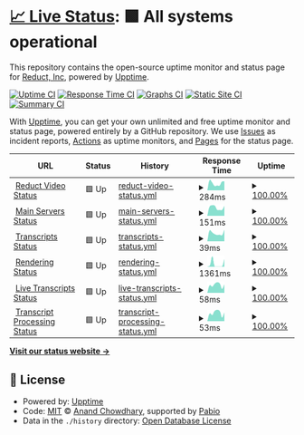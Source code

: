 # [📈 Live Status](https://reduct-inc.github.io/reduct-status): <!--live status--> **🟩 All systems operational**

This repository contains the open-source uptime monitor and status page for [Reduct, Inc](https://reduct-inc.github.io/reduct-status), powered by [Upptime](https://github.com/upptime/upptime).

[![Uptime CI](https://github.com/reduct-inc/reduct-status/workflows/Uptime%20CI/badge.svg)](https://github.com/reduct-inc/reduct-status/actions?query=workflow%3A%22Uptime+CI%22)
[![Response Time CI](https://github.com/reduct-inc/reduct-status/workflows/Response%20Time%20CI/badge.svg)](https://github.com/reduct-inc/reduct-status/actions?query=workflow%3A%22Response+Time+CI%22)
[![Graphs CI](https://github.com/reduct-inc/reduct-status/workflows/Graphs%20CI/badge.svg)](https://github.com/reduct-inc/reduct-status/actions?query=workflow%3A%22Graphs+CI%22)
[![Static Site CI](https://github.com/reduct-inc/reduct-status/workflows/Static%20Site%20CI/badge.svg)](https://github.com/reduct-inc/reduct-status/actions?query=workflow%3A%22Static+Site+CI%22)
[![Summary CI](https://github.com/reduct-inc/reduct-status/workflows/Summary%20CI/badge.svg)](https://github.com/reduct-inc/reduct-status/actions?query=workflow%3A%22Summary+CI%22)

With [Upptime](https://upptime.js.org), you can get your own unlimited and free uptime monitor and status page, powered entirely by a GitHub repository. We use [Issues](https://github.com/reduct-inc/reduct-status/issues) as incident reports, [Actions](https://github.com/reduct-inc/reduct-status/actions) as uptime monitors, and [Pages](https://reduct-inc.github.io/reduct-status) for the status page.

<!--start: status pages-->
<!-- This summary is generated by Upptime (https://github.com/upptime/upptime) -->
<!-- Do not edit this manually, your changes will be overwritten -->
<!-- prettier-ignore -->
| URL | Status | History | Response Time | Uptime |
| --- | ------ | ------- | ------------- | ------ |
| <img alt="" src="https://icons.duckduckgo.com/ip3/app.reduct.video.ico" height="13"> [Reduct Video Status](https://app.reduct.video) | 🟩 Up | [reduct-video-status.yml](https://github.com/reduct-inc/reduct-status/commits/HEAD/history/reduct-video-status.yml) | <details><summary><img alt="Response time graph" src="./graphs/reduct-video-status/response-time-week.png" height="20"> 284ms</summary><br><a href="https://status.reduct.video/history/reduct-video-status"><img alt="Response time 424" src="https://img.shields.io/endpoint?url=https%3A%2F%2Fraw.githubusercontent.com%2Freduct-inc%2Freduct-status%2FHEAD%2Fapi%2Freduct-video-status%2Fresponse-time.json"></a><br><a href="https://status.reduct.video/history/reduct-video-status"><img alt="24-hour response time 308" src="https://img.shields.io/endpoint?url=https%3A%2F%2Fraw.githubusercontent.com%2Freduct-inc%2Freduct-status%2FHEAD%2Fapi%2Freduct-video-status%2Fresponse-time-day.json"></a><br><a href="https://status.reduct.video/history/reduct-video-status"><img alt="7-day response time 284" src="https://img.shields.io/endpoint?url=https%3A%2F%2Fraw.githubusercontent.com%2Freduct-inc%2Freduct-status%2FHEAD%2Fapi%2Freduct-video-status%2Fresponse-time-week.json"></a><br><a href="https://status.reduct.video/history/reduct-video-status"><img alt="30-day response time 424" src="https://img.shields.io/endpoint?url=https%3A%2F%2Fraw.githubusercontent.com%2Freduct-inc%2Freduct-status%2FHEAD%2Fapi%2Freduct-video-status%2Fresponse-time-month.json"></a><br><a href="https://status.reduct.video/history/reduct-video-status"><img alt="1-year response time 424" src="https://img.shields.io/endpoint?url=https%3A%2F%2Fraw.githubusercontent.com%2Freduct-inc%2Freduct-status%2FHEAD%2Fapi%2Freduct-video-status%2Fresponse-time-year.json"></a></details> | <details><summary><a href="https://status.reduct.video/history/reduct-video-status">100.00%</a></summary><a href="https://status.reduct.video/history/reduct-video-status"><img alt="All-time uptime 100.00%" src="https://img.shields.io/endpoint?url=https%3A%2F%2Fraw.githubusercontent.com%2Freduct-inc%2Freduct-status%2FHEAD%2Fapi%2Freduct-video-status%2Fuptime.json"></a><br><a href="https://status.reduct.video/history/reduct-video-status"><img alt="24-hour uptime 100.00%" src="https://img.shields.io/endpoint?url=https%3A%2F%2Fraw.githubusercontent.com%2Freduct-inc%2Freduct-status%2FHEAD%2Fapi%2Freduct-video-status%2Fuptime-day.json"></a><br><a href="https://status.reduct.video/history/reduct-video-status"><img alt="7-day uptime 100.00%" src="https://img.shields.io/endpoint?url=https%3A%2F%2Fraw.githubusercontent.com%2Freduct-inc%2Freduct-status%2FHEAD%2Fapi%2Freduct-video-status%2Fuptime-week.json"></a><br><a href="https://status.reduct.video/history/reduct-video-status"><img alt="30-day uptime 100.00%" src="https://img.shields.io/endpoint?url=https%3A%2F%2Fraw.githubusercontent.com%2Freduct-inc%2Freduct-status%2FHEAD%2Fapi%2Freduct-video-status%2Fuptime-month.json"></a><br><a href="https://status.reduct.video/history/reduct-video-status"><img alt="1-year uptime 100.00%" src="https://img.shields.io/endpoint?url=https%3A%2F%2Fraw.githubusercontent.com%2Freduct-inc%2Freduct-status%2FHEAD%2Fapi%2Freduct-video-status%2Fuptime-year.json"></a></details>
| <img alt="" src="https://icons.duckduckgo.com/ip3/app.reduct.video.ico" height="13"> [Main Servers Status](https://app.reduct.video/x/status) | 🟩 Up | [main-servers-status.yml](https://github.com/reduct-inc/reduct-status/commits/HEAD/history/main-servers-status.yml) | <details><summary><img alt="Response time graph" src="./graphs/main-servers-status/response-time-week.png" height="20"> 151ms</summary><br><a href="https://status.reduct.video/history/main-servers-status"><img alt="Response time 127" src="https://img.shields.io/endpoint?url=https%3A%2F%2Fraw.githubusercontent.com%2Freduct-inc%2Freduct-status%2FHEAD%2Fapi%2Fmain-servers-status%2Fresponse-time.json"></a><br><a href="https://status.reduct.video/history/main-servers-status"><img alt="24-hour response time 767" src="https://img.shields.io/endpoint?url=https%3A%2F%2Fraw.githubusercontent.com%2Freduct-inc%2Freduct-status%2FHEAD%2Fapi%2Fmain-servers-status%2Fresponse-time-day.json"></a><br><a href="https://status.reduct.video/history/main-servers-status"><img alt="7-day response time 151" src="https://img.shields.io/endpoint?url=https%3A%2F%2Fraw.githubusercontent.com%2Freduct-inc%2Freduct-status%2FHEAD%2Fapi%2Fmain-servers-status%2Fresponse-time-week.json"></a><br><a href="https://status.reduct.video/history/main-servers-status"><img alt="30-day response time 127" src="https://img.shields.io/endpoint?url=https%3A%2F%2Fraw.githubusercontent.com%2Freduct-inc%2Freduct-status%2FHEAD%2Fapi%2Fmain-servers-status%2Fresponse-time-month.json"></a><br><a href="https://status.reduct.video/history/main-servers-status"><img alt="1-year response time 127" src="https://img.shields.io/endpoint?url=https%3A%2F%2Fraw.githubusercontent.com%2Freduct-inc%2Freduct-status%2FHEAD%2Fapi%2Fmain-servers-status%2Fresponse-time-year.json"></a></details> | <details><summary><a href="https://status.reduct.video/history/main-servers-status">100.00%</a></summary><a href="https://status.reduct.video/history/main-servers-status"><img alt="All-time uptime 100.00%" src="https://img.shields.io/endpoint?url=https%3A%2F%2Fraw.githubusercontent.com%2Freduct-inc%2Freduct-status%2FHEAD%2Fapi%2Fmain-servers-status%2Fuptime.json"></a><br><a href="https://status.reduct.video/history/main-servers-status"><img alt="24-hour uptime 100.00%" src="https://img.shields.io/endpoint?url=https%3A%2F%2Fraw.githubusercontent.com%2Freduct-inc%2Freduct-status%2FHEAD%2Fapi%2Fmain-servers-status%2Fuptime-day.json"></a><br><a href="https://status.reduct.video/history/main-servers-status"><img alt="7-day uptime 100.00%" src="https://img.shields.io/endpoint?url=https%3A%2F%2Fraw.githubusercontent.com%2Freduct-inc%2Freduct-status%2FHEAD%2Fapi%2Fmain-servers-status%2Fuptime-week.json"></a><br><a href="https://status.reduct.video/history/main-servers-status"><img alt="30-day uptime 100.00%" src="https://img.shields.io/endpoint?url=https%3A%2F%2Fraw.githubusercontent.com%2Freduct-inc%2Freduct-status%2FHEAD%2Fapi%2Fmain-servers-status%2Fuptime-month.json"></a><br><a href="https://status.reduct.video/history/main-servers-status"><img alt="1-year uptime 100.00%" src="https://img.shields.io/endpoint?url=https%3A%2F%2Fraw.githubusercontent.com%2Freduct-inc%2Freduct-status%2FHEAD%2Fapi%2Fmain-servers-status%2Fuptime-year.json"></a></details>
| <img alt="" src="https://icons.duckduckgo.com/ip3/app.reduct.video.ico" height="13"> [Transcripts Status](https://app.reduct.video/x/tsss/status) | 🟩 Up | [transcripts-status.yml](https://github.com/reduct-inc/reduct-status/commits/HEAD/history/transcripts-status.yml) | <details><summary><img alt="Response time graph" src="./graphs/transcripts-status/response-time-week.png" height="20"> 39ms</summary><br><a href="https://status.reduct.video/history/transcripts-status"><img alt="Response time 43" src="https://img.shields.io/endpoint?url=https%3A%2F%2Fraw.githubusercontent.com%2Freduct-inc%2Freduct-status%2FHEAD%2Fapi%2Ftranscripts-status%2Fresponse-time.json"></a><br><a href="https://status.reduct.video/history/transcripts-status"><img alt="24-hour response time 30" src="https://img.shields.io/endpoint?url=https%3A%2F%2Fraw.githubusercontent.com%2Freduct-inc%2Freduct-status%2FHEAD%2Fapi%2Ftranscripts-status%2Fresponse-time-day.json"></a><br><a href="https://status.reduct.video/history/transcripts-status"><img alt="7-day response time 39" src="https://img.shields.io/endpoint?url=https%3A%2F%2Fraw.githubusercontent.com%2Freduct-inc%2Freduct-status%2FHEAD%2Fapi%2Ftranscripts-status%2Fresponse-time-week.json"></a><br><a href="https://status.reduct.video/history/transcripts-status"><img alt="30-day response time 43" src="https://img.shields.io/endpoint?url=https%3A%2F%2Fraw.githubusercontent.com%2Freduct-inc%2Freduct-status%2FHEAD%2Fapi%2Ftranscripts-status%2Fresponse-time-month.json"></a><br><a href="https://status.reduct.video/history/transcripts-status"><img alt="1-year response time 43" src="https://img.shields.io/endpoint?url=https%3A%2F%2Fraw.githubusercontent.com%2Freduct-inc%2Freduct-status%2FHEAD%2Fapi%2Ftranscripts-status%2Fresponse-time-year.json"></a></details> | <details><summary><a href="https://status.reduct.video/history/transcripts-status">100.00%</a></summary><a href="https://status.reduct.video/history/transcripts-status"><img alt="All-time uptime 100.00%" src="https://img.shields.io/endpoint?url=https%3A%2F%2Fraw.githubusercontent.com%2Freduct-inc%2Freduct-status%2FHEAD%2Fapi%2Ftranscripts-status%2Fuptime.json"></a><br><a href="https://status.reduct.video/history/transcripts-status"><img alt="24-hour uptime 100.00%" src="https://img.shields.io/endpoint?url=https%3A%2F%2Fraw.githubusercontent.com%2Freduct-inc%2Freduct-status%2FHEAD%2Fapi%2Ftranscripts-status%2Fuptime-day.json"></a><br><a href="https://status.reduct.video/history/transcripts-status"><img alt="7-day uptime 100.00%" src="https://img.shields.io/endpoint?url=https%3A%2F%2Fraw.githubusercontent.com%2Freduct-inc%2Freduct-status%2FHEAD%2Fapi%2Ftranscripts-status%2Fuptime-week.json"></a><br><a href="https://status.reduct.video/history/transcripts-status"><img alt="30-day uptime 100.00%" src="https://img.shields.io/endpoint?url=https%3A%2F%2Fraw.githubusercontent.com%2Freduct-inc%2Freduct-status%2FHEAD%2Fapi%2Ftranscripts-status%2Fuptime-month.json"></a><br><a href="https://status.reduct.video/history/transcripts-status"><img alt="1-year uptime 100.00%" src="https://img.shields.io/endpoint?url=https%3A%2F%2Fraw.githubusercontent.com%2Freduct-inc%2Freduct-status%2FHEAD%2Fapi%2Ftranscripts-status%2Fuptime-year.json"></a></details>
| <img alt="" src="https://icons.duckduckgo.com/ip3/app.reduct.video.ico" height="13"> [Rendering Status](https://app.reduct.video/x/render/status) | 🟩 Up | [rendering-status.yml](https://github.com/reduct-inc/reduct-status/commits/HEAD/history/rendering-status.yml) | <details><summary><img alt="Response time graph" src="./graphs/rendering-status/response-time-week.png" height="20"> 1361ms</summary><br><a href="https://status.reduct.video/history/rendering-status"><img alt="Response time 372" src="https://img.shields.io/endpoint?url=https%3A%2F%2Fraw.githubusercontent.com%2Freduct-inc%2Freduct-status%2FHEAD%2Fapi%2Frendering-status%2Fresponse-time.json"></a><br><a href="https://status.reduct.video/history/rendering-status"><img alt="24-hour response time 37" src="https://img.shields.io/endpoint?url=https%3A%2F%2Fraw.githubusercontent.com%2Freduct-inc%2Freduct-status%2FHEAD%2Fapi%2Frendering-status%2Fresponse-time-day.json"></a><br><a href="https://status.reduct.video/history/rendering-status"><img alt="7-day response time 1361" src="https://img.shields.io/endpoint?url=https%3A%2F%2Fraw.githubusercontent.com%2Freduct-inc%2Freduct-status%2FHEAD%2Fapi%2Frendering-status%2Fresponse-time-week.json"></a><br><a href="https://status.reduct.video/history/rendering-status"><img alt="30-day response time 372" src="https://img.shields.io/endpoint?url=https%3A%2F%2Fraw.githubusercontent.com%2Freduct-inc%2Freduct-status%2FHEAD%2Fapi%2Frendering-status%2Fresponse-time-month.json"></a><br><a href="https://status.reduct.video/history/rendering-status"><img alt="1-year response time 372" src="https://img.shields.io/endpoint?url=https%3A%2F%2Fraw.githubusercontent.com%2Freduct-inc%2Freduct-status%2FHEAD%2Fapi%2Frendering-status%2Fresponse-time-year.json"></a></details> | <details><summary><a href="https://status.reduct.video/history/rendering-status">100.00%</a></summary><a href="https://status.reduct.video/history/rendering-status"><img alt="All-time uptime 100.00%" src="https://img.shields.io/endpoint?url=https%3A%2F%2Fraw.githubusercontent.com%2Freduct-inc%2Freduct-status%2FHEAD%2Fapi%2Frendering-status%2Fuptime.json"></a><br><a href="https://status.reduct.video/history/rendering-status"><img alt="24-hour uptime 100.00%" src="https://img.shields.io/endpoint?url=https%3A%2F%2Fraw.githubusercontent.com%2Freduct-inc%2Freduct-status%2FHEAD%2Fapi%2Frendering-status%2Fuptime-day.json"></a><br><a href="https://status.reduct.video/history/rendering-status"><img alt="7-day uptime 100.00%" src="https://img.shields.io/endpoint?url=https%3A%2F%2Fraw.githubusercontent.com%2Freduct-inc%2Freduct-status%2FHEAD%2Fapi%2Frendering-status%2Fuptime-week.json"></a><br><a href="https://status.reduct.video/history/rendering-status"><img alt="30-day uptime 100.00%" src="https://img.shields.io/endpoint?url=https%3A%2F%2Fraw.githubusercontent.com%2Freduct-inc%2Freduct-status%2FHEAD%2Fapi%2Frendering-status%2Fuptime-month.json"></a><br><a href="https://status.reduct.video/history/rendering-status"><img alt="1-year uptime 100.00%" src="https://img.shields.io/endpoint?url=https%3A%2F%2Fraw.githubusercontent.com%2Freduct-inc%2Freduct-status%2FHEAD%2Fapi%2Frendering-status%2Fuptime-year.json"></a></details>
| <img alt="" src="https://icons.duckduckgo.com/ip3/app.reduct.video.ico" height="13"> [Live Transcripts Status](https://app.reduct.video/x/live-transcription/status) | 🟩 Up | [live-transcripts-status.yml](https://github.com/reduct-inc/reduct-status/commits/HEAD/history/live-transcripts-status.yml) | <details><summary><img alt="Response time graph" src="./graphs/live-transcripts-status/response-time-week.png" height="20"> 58ms</summary><br><a href="https://status.reduct.video/history/live-transcripts-status"><img alt="Response time 59" src="https://img.shields.io/endpoint?url=https%3A%2F%2Fraw.githubusercontent.com%2Freduct-inc%2Freduct-status%2FHEAD%2Fapi%2Flive-transcripts-status%2Fresponse-time.json"></a><br><a href="https://status.reduct.video/history/live-transcripts-status"><img alt="24-hour response time 31" src="https://img.shields.io/endpoint?url=https%3A%2F%2Fraw.githubusercontent.com%2Freduct-inc%2Freduct-status%2FHEAD%2Fapi%2Flive-transcripts-status%2Fresponse-time-day.json"></a><br><a href="https://status.reduct.video/history/live-transcripts-status"><img alt="7-day response time 58" src="https://img.shields.io/endpoint?url=https%3A%2F%2Fraw.githubusercontent.com%2Freduct-inc%2Freduct-status%2FHEAD%2Fapi%2Flive-transcripts-status%2Fresponse-time-week.json"></a><br><a href="https://status.reduct.video/history/live-transcripts-status"><img alt="30-day response time 59" src="https://img.shields.io/endpoint?url=https%3A%2F%2Fraw.githubusercontent.com%2Freduct-inc%2Freduct-status%2FHEAD%2Fapi%2Flive-transcripts-status%2Fresponse-time-month.json"></a><br><a href="https://status.reduct.video/history/live-transcripts-status"><img alt="1-year response time 59" src="https://img.shields.io/endpoint?url=https%3A%2F%2Fraw.githubusercontent.com%2Freduct-inc%2Freduct-status%2FHEAD%2Fapi%2Flive-transcripts-status%2Fresponse-time-year.json"></a></details> | <details><summary><a href="https://status.reduct.video/history/live-transcripts-status">100.00%</a></summary><a href="https://status.reduct.video/history/live-transcripts-status"><img alt="All-time uptime 100.00%" src="https://img.shields.io/endpoint?url=https%3A%2F%2Fraw.githubusercontent.com%2Freduct-inc%2Freduct-status%2FHEAD%2Fapi%2Flive-transcripts-status%2Fuptime.json"></a><br><a href="https://status.reduct.video/history/live-transcripts-status"><img alt="24-hour uptime 100.00%" src="https://img.shields.io/endpoint?url=https%3A%2F%2Fraw.githubusercontent.com%2Freduct-inc%2Freduct-status%2FHEAD%2Fapi%2Flive-transcripts-status%2Fuptime-day.json"></a><br><a href="https://status.reduct.video/history/live-transcripts-status"><img alt="7-day uptime 100.00%" src="https://img.shields.io/endpoint?url=https%3A%2F%2Fraw.githubusercontent.com%2Freduct-inc%2Freduct-status%2FHEAD%2Fapi%2Flive-transcripts-status%2Fuptime-week.json"></a><br><a href="https://status.reduct.video/history/live-transcripts-status"><img alt="30-day uptime 100.00%" src="https://img.shields.io/endpoint?url=https%3A%2F%2Fraw.githubusercontent.com%2Freduct-inc%2Freduct-status%2FHEAD%2Fapi%2Flive-transcripts-status%2Fuptime-month.json"></a><br><a href="https://status.reduct.video/history/live-transcripts-status"><img alt="1-year uptime 100.00%" src="https://img.shields.io/endpoint?url=https%3A%2F%2Fraw.githubusercontent.com%2Freduct-inc%2Freduct-status%2FHEAD%2Fapi%2Flive-transcripts-status%2Fuptime-year.json"></a></details>
| <img alt="" src="https://icons.duckduckgo.com/ip3/app.reduct.video.ico" height="13"> [Transcript Processing Status](https://app.reduct.video/x/whisper/status) | 🟩 Up | [transcript-processing-status.yml](https://github.com/reduct-inc/reduct-status/commits/HEAD/history/transcript-processing-status.yml) | <details><summary><img alt="Response time graph" src="./graphs/transcript-processing-status/response-time-week.png" height="20"> 53ms</summary><br><a href="https://status.reduct.video/history/transcript-processing-status"><img alt="Response time 54" src="https://img.shields.io/endpoint?url=https%3A%2F%2Fraw.githubusercontent.com%2Freduct-inc%2Freduct-status%2FHEAD%2Fapi%2Ftranscript-processing-status%2Fresponse-time.json"></a><br><a href="https://status.reduct.video/history/transcript-processing-status"><img alt="24-hour response time 25" src="https://img.shields.io/endpoint?url=https%3A%2F%2Fraw.githubusercontent.com%2Freduct-inc%2Freduct-status%2FHEAD%2Fapi%2Ftranscript-processing-status%2Fresponse-time-day.json"></a><br><a href="https://status.reduct.video/history/transcript-processing-status"><img alt="7-day response time 53" src="https://img.shields.io/endpoint?url=https%3A%2F%2Fraw.githubusercontent.com%2Freduct-inc%2Freduct-status%2FHEAD%2Fapi%2Ftranscript-processing-status%2Fresponse-time-week.json"></a><br><a href="https://status.reduct.video/history/transcript-processing-status"><img alt="30-day response time 54" src="https://img.shields.io/endpoint?url=https%3A%2F%2Fraw.githubusercontent.com%2Freduct-inc%2Freduct-status%2FHEAD%2Fapi%2Ftranscript-processing-status%2Fresponse-time-month.json"></a><br><a href="https://status.reduct.video/history/transcript-processing-status"><img alt="1-year response time 54" src="https://img.shields.io/endpoint?url=https%3A%2F%2Fraw.githubusercontent.com%2Freduct-inc%2Freduct-status%2FHEAD%2Fapi%2Ftranscript-processing-status%2Fresponse-time-year.json"></a></details> | <details><summary><a href="https://status.reduct.video/history/transcript-processing-status">100.00%</a></summary><a href="https://status.reduct.video/history/transcript-processing-status"><img alt="All-time uptime 100.00%" src="https://img.shields.io/endpoint?url=https%3A%2F%2Fraw.githubusercontent.com%2Freduct-inc%2Freduct-status%2FHEAD%2Fapi%2Ftranscript-processing-status%2Fuptime.json"></a><br><a href="https://status.reduct.video/history/transcript-processing-status"><img alt="24-hour uptime 100.00%" src="https://img.shields.io/endpoint?url=https%3A%2F%2Fraw.githubusercontent.com%2Freduct-inc%2Freduct-status%2FHEAD%2Fapi%2Ftranscript-processing-status%2Fuptime-day.json"></a><br><a href="https://status.reduct.video/history/transcript-processing-status"><img alt="7-day uptime 100.00%" src="https://img.shields.io/endpoint?url=https%3A%2F%2Fraw.githubusercontent.com%2Freduct-inc%2Freduct-status%2FHEAD%2Fapi%2Ftranscript-processing-status%2Fuptime-week.json"></a><br><a href="https://status.reduct.video/history/transcript-processing-status"><img alt="30-day uptime 100.00%" src="https://img.shields.io/endpoint?url=https%3A%2F%2Fraw.githubusercontent.com%2Freduct-inc%2Freduct-status%2FHEAD%2Fapi%2Ftranscript-processing-status%2Fuptime-month.json"></a><br><a href="https://status.reduct.video/history/transcript-processing-status"><img alt="1-year uptime 100.00%" src="https://img.shields.io/endpoint?url=https%3A%2F%2Fraw.githubusercontent.com%2Freduct-inc%2Freduct-status%2FHEAD%2Fapi%2Ftranscript-processing-status%2Fuptime-year.json"></a></details>

<!--end: status pages-->

[**Visit our status website →**](https://reduct-inc.github.io/reduct-status)

## 📄 License

- Powered by: [Upptime](https://github.com/upptime/upptime)
- Code: [MIT](./LICENSE) © [Anand Chowdhary](https://anandchowdhary.com), supported by [Pabio](https://pabio.com)
- Data in the `./history` directory: [Open Database License](https://opendatacommons.org/licenses/odbl/1-0/)
